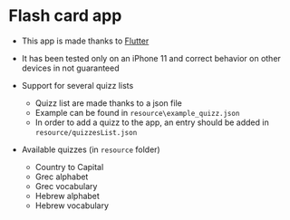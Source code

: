 # Flash card app

* This app is made thanks to [Flutter](https://flutter.dev/)
* It has been tested only on an iPhone 11 and correct behavior on other devices
  in not guaranteed
* Support for several quizz lists
  * Quizz list are made thanks to a json file
  * Example can be found in `resource\example_quizz.json`
  * In order to add a quizz to the app, an entry should be added in
    `resource/quizzesList.json`

* Available quizzes (in `resource` folder)
  * Country to Capital
  * Grec alphabet
  * Grec vocabulary
  * Hebrew alphabet
  * Hebrew vocabulary
